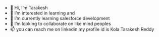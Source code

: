 - 👋 Hi, I’m Tarakesh
- 👀 I’m interested in learning and 
- 🌱 I’m currently learning salesforce development
- 💞️ I’m looking to collaborate on like mind peoples
- 📫 you can reach me on linkedin my profile id is Kola Tarakesh Reddy

<!---
Tarakesh07/Tarakesh07 is a ✨ special ✨ repository because its `README.md` (this file) appears on your GitHub profile.
You can click the Preview link to take a look at your changes.
--->

